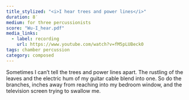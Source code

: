 ```yaml
---
title_stylized: "<i>I hear trees and power lines</i>"
duration: 8′
medium: for three percussionists
score: "Wu-I_hear.pdf"
media_links:
  - label: recording
    url: https://www.youtube.com/watch?v=fM5pLUBeck0
tags: chamber percussion
category: composed
---
```


Sometimes I can’t tell the trees and power lines apart. The rustling of the leaves and the electric hum of my guitar cable blend into one. So do the branches, inches away from reaching into my bedroom window, and the television screen trying to swallow me.